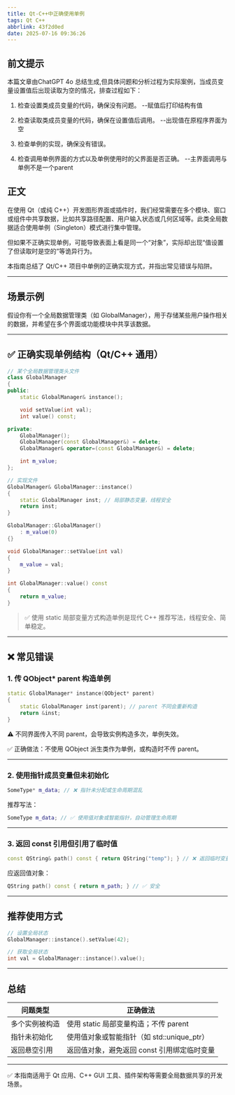 ```yaml
---
title: Qt-C++中正确使用单例
tags: Qt C++
abbrlink: 43f2d0ed
date: 2025-07-16 09:36:26
---
```


## 前文提示

本篇文章由ChatGPT 4o 总结生成,但具体问题和分析过程为实际案例，当成员变量设置值后出现读取为空的情况，排查过程如下：

1. 检查设置类成员变量的代码，确保没有问题。 --赋值后打印结构有值

2. 检查读取类成员变量的代码，确保在设置值后调用。 --出现值在原程序界面为空

3. 检查单例的实现，确保没有错误。

4. 检查调用单例界面的方式以及单例使用时的父界面是否正确。 --主界面调用与单例不是一个parent

## 正文

在使用 Qt（或纯 C++）开发图形界面或插件时，我们经常需要在多个模块、窗口或组件中共享数据，比如共享路径配置、用户输入状态或几何区域等。此类全局数据适合使用单例（Singleton）模式进行集中管理。

但如果不正确实现单例，可能导致表面上看是同一个“对象”，实际却出现“值设置了但读取时是空的”等诡异行为。

本指南总结了 Qt/C++ 项目中单例的正确实现方式，并指出常见错误与陷阱。

---

## 场景示例

假设你有一个全局数据管理类（如 GlobalManager），用于存储某些用户操作相关的数据，并希望在多个界面或功能模块中共享该数据。

---

## ✅ 正确实现单例结构（Qt/C++ 通用）

```cpp
// 某个全局数据管理类头文件
class GlobalManager
{
public:
    static GlobalManager& instance();

    void setValue(int val);
    int value() const;

private:
    GlobalManager();
    GlobalManager(const GlobalManager&) = delete;
    GlobalManager& operator=(const GlobalManager&) = delete;

    int m_value;
};
```

```cpp
// 实现文件
GlobalManager& GlobalManager::instance()
{
    static GlobalManager inst; // 局部静态变量，线程安全
    return inst;
}

GlobalManager::GlobalManager()
    : m_value(0)
{}

void GlobalManager::setValue(int val)
{
    m_value = val;
}

int GlobalManager::value() const
{
    return m_value;
}
```

> ✅ 使用 static 局部变量方式构造单例是现代 C++ 推荐写法，线程安全、简单稳定。

---

## ❌ 常见错误

### 1. 传 QObject* parent 构造单例

```cpp
static GlobalManager* instance(QObject* parent)
{
    static GlobalManager inst(parent); // parent 不同会重新构造
    return &inst;
}
```

⚠️ 不同界面传入不同 parent，会导致实例构造多次，单例失效。

✅ 正确做法：不使用 QObject 派生类作为单例，或构造时不传 parent。

---

### 2. 使用指针成员变量但未初始化

```cpp
SomeType* m_data; // ❌ 指针未分配或生命周期混乱
```

推荐写法：
```cpp
SomeType m_data; // ✅ 使用值对象或智能指针，自动管理生命周期
```

---

### 3. 返回 const 引用但引用了临时值

```cpp
const QString& path() const { return QString("temp"); } // ❌ 返回临时变量引用
```

应返回值对象：
```cpp
QString path() const { return m_path; } // ✅ 安全
```

---

## 推荐使用方式

```cpp
// 设置全局状态
GlobalManager::instance().setValue(42);

// 获取全局状态
int val = GlobalManager::instance().value();
```

---

## 总结

| 问题类型         | 正确做法                                         |
|------------------|--------------------------------------------------|
| 多个实例被构造      | 使用 static 局部变量构造；不传 parent              |
| 指针未初始化       | 使用值对象或智能指针（如 std::unique_ptr）         |
| 返回悬空引用       | 返回值对象，避免返回 const 引用绑定临时变量         |

---

✅ 本指南适用于 Qt 应用、C++ GUI 工具、插件架构等需要全局数据共享的开发场景。


